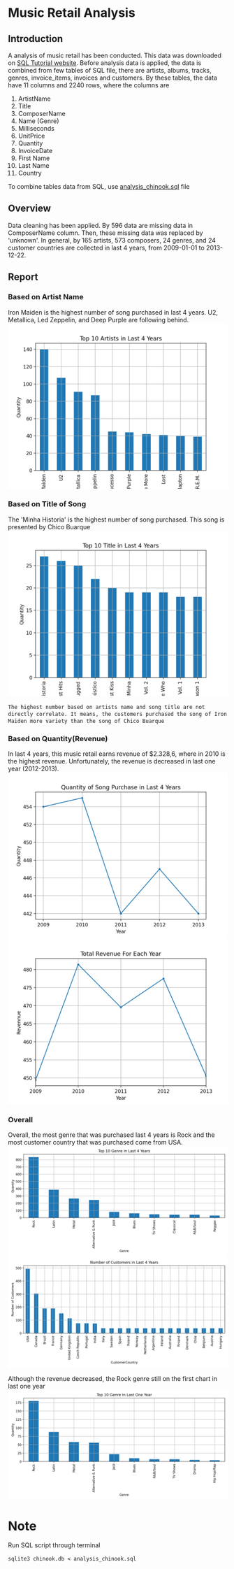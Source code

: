 # Music Retail Analysis
## Introduction
A analysis of music retail has been conducted. This data was downloaded on [SQL Tutorial website](https://www.sqlitetutorial.net/sqlite-sample-database/). Before analysis data is applied, the data is combined from few tables of SQL file, there are artists, albums, tracks, genres, invoice_items, invoices and customers. By these tables, the data have 11 columns and 2240 rows, where the columns are 
1. ArtistName
2. Title
3. ComposerName
4. Name (Genre)
5. Milliseconds
6. UnitPrice
7. Quantity
8. InvoiceDate
9. First Name
10. Last Name
11. Country

To combine tables data from SQL, use [analysis_chinook.sql](https://github.com/auliakhalqillah/MusicRetail_Analysis/blob/main/analysis_chinook.sql) file

## Overview
Data cleaning has been applied. By 596 data are missing data in ComposerName column. Then, these missing data was replaced by 'unknown'. In general, by 165 artists, 573 composers, 24 genres, and 24 customer countries are collected in last 4 years, from 2009-01-01 to 2013-12-22.

## Report
### Based on Artist Name
Iron Maiden is the highest number of song purchased in last 4 years. U2, Metallica, Led Zeppelin, and Deep Purple are following behind.
![fig1](https://github.com/auliakhalqillah/MusicRetail_Analysis/blob/main/1_Top_10_Artists_in_Last_4_Years.png)
### Based on Title of Song
The 'Minha Historia' is the highest number of song purchased. This song is presented by Chico Buarque
![fig2](https://github.com/auliakhalqillah/MusicRetail_Analysis/blob/main/2_Top_10_Title_in_Last_4_Years.png)

```
The highest number based on artists name and song title are not directly correlate. It means, the customers purchased the song of Iron Maiden more variety than the song of Chico Buarque
```
### Based on Quantity(Revenue)
In last 4 years, this music retail earns revenue of $2.328,6, where in 2010 is the highest revenue. Unfortunately, the revenue is decreased in last one year (2012-2013).
![fig3](https://github.com/auliakhalqillah/MusicRetail_Analysis/blob/main/3_Quantity_of_Song_Purchase_in_Last_4_Years.png)
![fig4](https://github.com/auliakhalqillah/MusicRetail_Analysis/blob/main/6_Total_Revenue.png)

### Overall
Overall, the most genre that was purchased last 4 years is Rock and the most customer country that was purchased come from USA.
![gig5](https://github.com/auliakhalqillah/MusicRetail_Analysis/blob/main/7_Top_10_Genre_in_Last_4_Years.png)
![fig6](https://github.com/auliakhalqillah/MusicRetail_Analysis/blob/main/5_Number_of_Customers_in_Last_4_Years.png)

Although the revenue decreased, the Rock genre still on the first chart in last one year
![fig7](https://github.com/auliakhalqillah/MusicRetail_Analysis/blob/main/4_Top_10_Genre_in_One_Last_Year.png)

# Note
Run SQL script through terminal
```
sqlite3 chinook.db < analysis_chinook.sql
```

